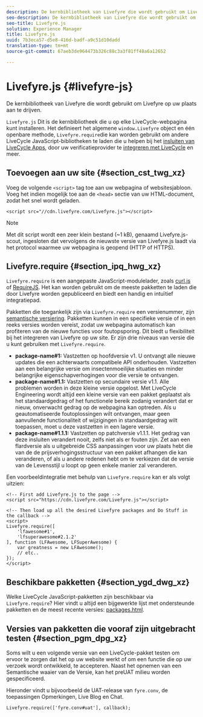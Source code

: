 ```yaml
---
description: De kernbibliotheek van Livefyre die wordt gebruikt om Livefyre op uw plaats aan te drijven.
seo-description: De kernbibliotheek van Livefyre die wordt gebruikt om Livefyre op uw plaats aan te drijven.
seo-title: Livefyre.js
solution: Experience Manager
title: Livefyre.js
uuid: 7b3eca57-d5e8-416d-badf-a9c51d10dadd
translation-type: tm+mt
source-git-commit: 67aeb3de964473b326c88c3a3f81ff48a6a12652

---
```



# Livefyre.js {#livefyre-js}

De kernbibliotheek van Livefyre die wordt gebruikt om Livefyre op uw plaats aan te drijven.

`Livefyre.js` Dit is de kernbibliotheek die u op elke LiveCycle-webpagina kunt installeren. Het definieert het algemene `window.Livefyre` object en één openbare methode, `Livefyre.require`die kan worden gebruikt om andere LiveCycle JavaScript-bibliotheken te laden die u helpen bij het [insluiten van LiveCycle Apps](/help/implementation/c-getting-started/c-implementation-process/c-using-livefyre.js-to-create-customize-and-use-apps-on-your-site.md), door uw verificatieprovider te [integreren met LiveCycle](/help/implementation/t-about-identity-integration/t-about-identity-integration.md) en meer.

## Toevoegen aan uw site {#section_cst_twg_xz}

Voeg de volgende `<script>` tag toe aan uw webpagina of websitesjabloon. Voeg het indien mogelijk toe aan de `<head>` sectie van uw HTML-document, zodat het snel wordt geladen.

```
<script src="//cdn.livefyre.com/Livefyre.js"></script>
```

>[!NOTE]
>
>Met dit script wordt een zeer klein bestand (~1 kB), genaamd Livefyre.js-scout, ingesloten dat vervolgens de nieuwste versie van Livefyre.js laadt via het protocol waarmee uw webpagina is geopend (HTTP of HTTPS).

## Livefyre.require {#section_ipq_hwg_xz}

`Livefyre.require` is een aangepaste JavaScript-modulelader, zoals [curl.js](https://github.com/cujojs/curl) of [RequireJS](https://requirejs.org/). Het kan worden gebruikt om de meeste pakketten te laden die door Livefyre worden gepubliceerd en biedt een handig en intuïtief integratiepad.

Pakketten die toegankelijk zijn via `Livefyre.require` een versienummer, zijn [semantische versiering](https://semver.org/). Pakketten kunnen in een specifieke versie of in een reeks versies worden vereist, zodat uw webpagina automatisch kan profiteren van de nieuwe functies voor foutopsporing. Dit biedt u flexibiliteit bij het integreren van Livefyre op uw site. Er zijn drie niveaus van versie die u kunt gebruiken met `Livefyre.require`.

* **package-name#1:** Vastzetten op hoofdversie v1. U ontvangt alle nieuwe updates die een achterwaarts compatibele API onderhouden. Vastzetten aan een belangrijke versie om insectenmoeilijke situaties en minder belangrijke eigenschapverhogingen voor die versie te ontvangen.
* **package-name#1.1:** Vastzetten op secundaire versie v1.1. Alle problemen worden in deze kleine versie opgelost. Met LiveCycle Engineering wordt altijd een kleine versie van een pakket geplaatst als het standaardgedrag of het functionele bereik zodanig verandert dat er nieuw, onverwacht gedrag op de webpagina kan optreden. Als u geautomatiseerde foutoplossingen wilt ontvangen, maar geen aanvullende functionaliteit of wijzigingen in standaardgedrag wilt toepassen, moet u deze vastzetten in een lagere versie.
* **package-name#1.1.1:** Vastzetten op patchversie v1.1.1. Het gedrag van deze insluiten verandert nooit, zelfs niet als er fouten zijn. Zet aan een flardversie als u uitgebreide CSS aanpassingen voor uw plaats hebt die van de de prijsverhogingsstructuur van een pakket afhangen die kan veranderen, of als u andere redenen hebt om te verkiezen dat de versie van de Levensstijl u loopt op geen enkele manier zal veranderen.

Een voorbeeldintegratie met behulp van `Livefyre.require` kan er als volgt uitzien:

```
<!-- First add Livefyre.js to the page --> 
<script src="https://cdn.livefyre.com/Livefyre.js"></script> 
  
<!-- Then load up all the desired Livefyre packages and Do Stuff in the callback --> 
<script> 
Livefyre.require([ 
    'lfawesome#1', 
    'lfsuperawesome#2.1.2' 
], function (LFAwesome, LFSuperAwesome) { 
    var greatness = new LFAwesome(); 
    // etc.. 
}); 
</script>
```

## Beschikbare pakketten {#section_ygd_dwg_xz}

Welke LiveCycle JavaScript-pakketten zijn beschikbaar via `Livefyre.require`? Hier vindt u altijd een bijgewerkte lijst met ondersteunde pakketten en de meest recente versies: [packages.html](https://cdn.livefyre.com/packages.html).

## Versies van pakketten die vooraf zijn uitgebracht testen {#section_pgm_dpg_xz}

Soms wilt u een volgende versie van een LiveCycle-pakket testen om ervoor te zorgen dat het op uw website werkt of om een functie die op uw verzoek wordt ontwikkeld, te accepteren. Naast het opnemen van een Semantische waaier van de Versie, kan het preUAT milieu worden gespecificeerd.

Hieronder vindt u bijvoorbeeld de UAT-release van `fyre.conv`, de toepassingen Opmerkingen, Live Blog en Chat.

```
Livefyre.require(['fyre.conv#uat'], callback); 
```
